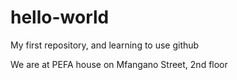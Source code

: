 hello-world
===========

My first repository, and learning to use github

We are at PEFA house on Mfangano Street, 2nd floor
